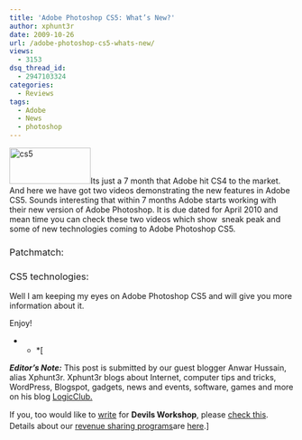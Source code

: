 ```yaml
---
title: 'Adobe Photoshop CS5: What’s New?'
author: xphunt3r
date: 2009-10-26
url: /adobe-photoshop-cs5-whats-new/
views:
  - 3153
dsq_thread_id:
  - 2947103324
categories:
  - Reviews
tags:
  - Adobe
  - News
  - photoshop
---
```

[<img class="alignleft size-full wp-image-16124" src="http://cdn.devilsworkshop.org/files/2009/10/cs5.gif" alt="cs5" width="144" height="64" />][1]Its just a 7 month that Adobe hit CS4 to the market. And here we have got two videos demonstrating the new features in Adobe CS5. Sounds interesting that within 7 months Adobe starts working with their new version of Adobe Photoshop. It is due dated for April 2010 and mean time you can check these two videos which show  sneak peak and some of new technologies coming to Adobe Photoshop CS5.

### <span style="font-weight: normal">Patchmatch:</span>



### <span style="font-weight: normal">CS5 technologies:</span>



Well I am keeping my eyes on Adobe Photoshop CS5 and will give you more information about it.

Enjoy!

* * *[

***Editor&#8217;s Note:*** This post is submitted by our guest blogger Anwar Hussain, alias Xphunt3r. Xphunt3r blogs about Internet, computer tips and tricks, WordPress, Blogspot, gadgets, news and events, software, games and more on his blog <a href="http://www.logicclub.com/" onclick="_gaq.push(['_trackEvent', 'outbound-article', 'http://www.logicclub.com/', 'LogicClub.']);" >LogicClub.</a></p> 

<span style="line-height: 20px">If you, too would like to <a href="http://devilsworkshop.org/join-dw/">write</a> for <strong>Devils Workshop</strong>, please <a href="http://devilsworkshop.org/join-dw/">check this</a>. Details about our <a href="http://devilsworkshop.org/join-dw/">revenue sharing programs</a>are <a href="http://devilsworkshop.org/join-dw/">here</a>.]</span>

 [1]: http://cdn.devilsworkshop.org/files/2009/10/cs5.gif

